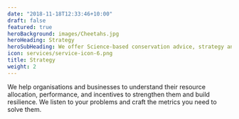 ```yaml
---
date: "2018-11-18T12:33:46+10:00"
draft: false
featured: true
heroBackground: images/Cheetahs.jpg
heroHeading: Strategy 
heroSubHeading: We offer Science-based conservation advice, strategy and prioritization
icon: services/service-icon-6.png
title: Strategy
weight: 2
---
```


We help organisations and businesses to understand their resource allocation, performance, and incentives to strengthen them and build resilience. We listen to your problems and craft the metrics you need to solve them.